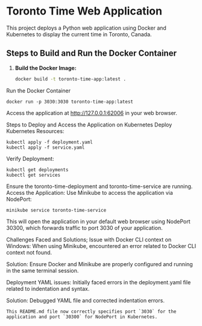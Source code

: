

# Toronto Time Web Application

This project deploys a Python web application using Docker and Kubernetes to display the current time in Toronto, Canada.

## Steps to Build and Run the Docker Container

1. **Build the Docker Image:**

   ```sh
   docker build -t toronto-time-app:latest .
Run the Docker Container
```
docker run -p 3030:3030 toronto-time-app:latest
```
Access the application at http://127.0.0.1:62006 in your web browser.

Steps to Deploy and Access the Application on Kubernetes
Deploy Kubernetes Resources:
```
kubectl apply -f deployment.yaml
kubectl apply -f service.yaml
```
Verify Deployment:
```
kubectl get deployments
kubectl get services
```
Ensure the toronto-time-deployment and toronto-time-service are running.
Access the Application:
Use Minikube to access the application via NodePort:
```
minikube service toronto-time-service
```
This will open the application in your default web browser using NodePort 30300, which forwards traffic to port 3030 of your application.


Challenges Faced and Solutions;
Issue with Docker CLI context on Windows:
When using Minikube, encountered an error related to Docker CLI context not found.

Solution: Ensure Docker and Minikube are properly configured and running in the same terminal session.

Deployment YAML issues:
Initially faced errors in the deployment.yaml file related to indentation and syntax.

Solution: Debugged YAML file and corrected indentation errors.
```
This README.md file now correctly specifies port `3030` for the application and port `30300` for NodePort in Kubernetes.
```
